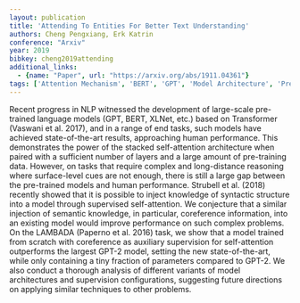 ```yaml
---
layout: publication
title: 'Attending To Entities For Better Text Understanding'
authors: Cheng Pengxiang, Erk Katrin
conference: "Arxiv"
year: 2019
bibkey: cheng2019attending
additional_links:
  - {name: "Paper", url: "https://arxiv.org/abs/1911.04361"}
tags: ['Attention Mechanism', 'BERT', 'GPT', 'Model Architecture', 'Pretraining Methods', 'Training Techniques', 'Transformer']
---
```

Recent progress in NLP witnessed the development of large-scale pre-trained
language models (GPT, BERT, XLNet, etc.) based on Transformer (Vaswani et al.
2017), and in a range of end tasks, such models have achieved state-of-the-art
results, approaching human performance. This demonstrates the power of the
stacked self-attention architecture when paired with a sufficient number of
layers and a large amount of pre-training data. However, on tasks that require
complex and long-distance reasoning where surface-level cues are not enough,
there is still a large gap between the pre-trained models and human
performance. Strubell et al. (2018) recently showed that it is possible to
inject knowledge of syntactic structure into a model through supervised
self-attention. We conjecture that a similar injection of semantic knowledge,
in particular, coreference information, into an existing model would improve
performance on such complex problems. On the LAMBADA (Paperno et al. 2016)
task, we show that a model trained from scratch with coreference as auxiliary
supervision for self-attention outperforms the largest GPT-2 model, setting the
new state-of-the-art, while only containing a tiny fraction of parameters
compared to GPT-2. We also conduct a thorough analysis of different variants of
model architectures and supervision configurations, suggesting future
directions on applying similar techniques to other problems.

